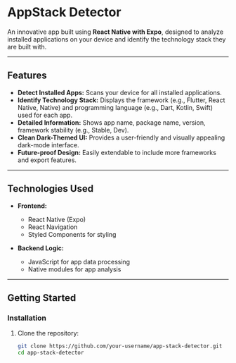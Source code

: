 # **AppStack Detector**

An innovative app built using **React Native with Expo**, designed to analyze installed applications on your device and identify the technology stack they are built with.

---

## **Features**

- **Detect Installed Apps:** Scans your device for all installed applications.
- **Identify Technology Stack:** Displays the framework (e.g., Flutter, React Native, Native) and programming language (e.g., Dart, Kotlin, Swift) used for each app.
- **Detailed Information:** Shows app name, package name, version, framework stability (e.g., Stable, Dev).
- **Clean Dark-Themed UI:** Provides a user-friendly and visually appealing dark-mode interface.
- **Future-proof Design:** Easily extendable to include more frameworks and export features.

---

## **Technologies Used**

- **Frontend:**
  - React Native (Expo)
  - React Navigation
  - Styled Components for styling

- **Backend Logic:**
  - JavaScript for app data processing
  - Native modules for app analysis

---

## **Getting Started**

### **Installation**

1. Clone the repository:
   ```bash
   git clone https://github.com/your-username/app-stack-detector.git
   cd app-stack-detector
